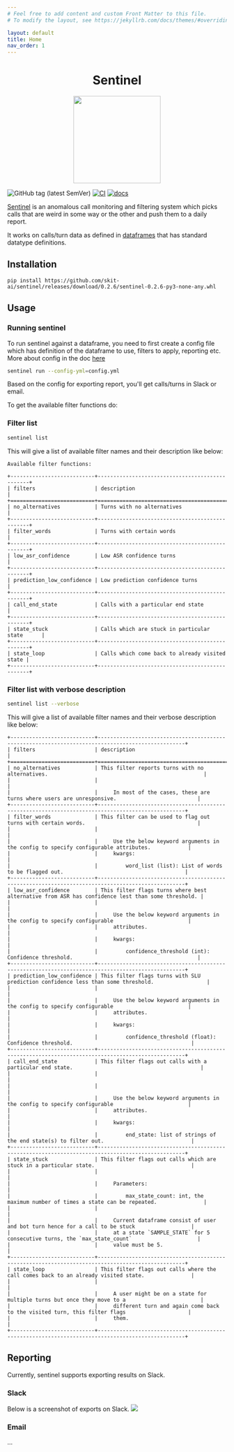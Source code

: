 ```yaml
---
# Feel free to add content and custom Front Matter to this file.
# To modify the layout, see https://jekyllrb.com/docs/themes/#overriding-theme-defaults

layout: default
title: Home
nav_order: 1
---
```


<h1 align="center">Sentinel</h1>

<p align="center"><img src="https://i.imgur.com/nYjpNQs.png" width="200px"/></p>

![GitHub tag (latest SemVer)](https://img.shields.io/github/v/tag/skit-ai/sentinel?style=flat-square)
[![CI](https://github.com/skit-ai/sentinel/actions/workflows/test.yml/badge.svg?branch=master)](https://github.com/skit-ai/sentinel/actions/workflows/test.yml)
[![docs](https://github.com/skit-ai/sentinel/actions/workflows/docs.yml/badge.svg?branch=master)](https://github.com/skit-ai/sentinel/actions/workflows/docs.yml)

[Sentinel][sentinel] is an anomalous call monitoring and filtering system which picks calls
that are weird in some way or the other and push them to a daily report.

It works on calls/turn data as defined in [dataframes](https://github.com/skit-ai/dataframes) that has standard datatype
definitions.

## Installation

```
pip install https://github.com/skit-ai/sentinel/releases/download/0.2.6/sentinel-0.2.6-py3-none-any.whl
```

## Usage

### Running sentinel

To run sentinel against a dataframe, you need to first create a config file
which has definition of the dataframe to use, filters to apply, reporting etc.
More about config in the doc [here](./config-spec.html)

```bash
sentinel run --config-yml=config.yml
```

Based on the config for exporting report, you'll get calls/turns in Slack or email.

To get the available filter functions do:

### Filter list

```bash
sentinel list
```

This will give a list of available filter names and their description like below:

```
Available filter functions:

+---------------------------+------------------------------------------------+
| filters                   | description                                    |
+===========================+================================================+
| no_alternatives           | Turns with no alternatives                     |
+---------------------------+------------------------------------------------+
| filter_words              | Turns with certain words                       |
+---------------------------+------------------------------------------------+
| low_asr_confidence        | Low ASR confidence turns                       |
+---------------------------+------------------------------------------------+
| prediction_low_confidence | Low prediction confidence turns                |
+---------------------------+------------------------------------------------+
| call_end_state            | Calls with a particular end state              |
+---------------------------+------------------------------------------------+
| state_stuck               | Calls which are stuck in particular state      |
+---------------------------+------------------------------------------------+
| state_loop                | Calls which come back to already visited state |
+---------------------------+------------------------------------------------+
```

### Filter list with verbose description

```bash
sentinel list --verbose
```

This will give a list of available filter names and their verbose description like below:

```
+---------------------------+--------------------------------------------------------------------------------------------------+
| filters                   | description                                                                                      |
+===========================+==================================================================================================+
| no_alternatives           | This filter reports turns with no alternatives.                                                  |
|                           |                                                                                                  |
|                           |     In most of the cases, these are turns where users are unresponsive.                          |
+---------------------------+--------------------------------------------------------------------------------------------------+
| filter_words              | This filter can be used to flag out turns with certain words.                                    |
|                           |                                                                                                  |
|                           |     Use the below keyword arguments in the config to specify configurable attributes.            |
|                           |     kwargs:                                                                                      |
|                           |         word_list (list): List of words to be flagged out.                                       |
+---------------------------+--------------------------------------------------------------------------------------------------+
| low_asr_confidence        | This filter flags turns where best alternative from ASR has confidence lest than some threshold. |
|                           |                                                                                                  |
|                           |     Use the below keyword arguments in the config to specify configurable                        |
|                           |     attributes.                                                                                  |
|                           |     kwargs:                                                                                      |
|                           |         confidence_threshold (int): Confidence threshold.                                        |
+---------------------------+--------------------------------------------------------------------------------------------------+
| prediction_low_confidence | This filter flags turns with SLU prediction confidence less than some threshold.                 |
|                           |                                                                                                  |
|                           |     Use the below keyword arguments in the config to specify configurable                        |
|                           |     attributes.                                                                                  |
|                           |     kwargs:                                                                                      |
|                           |         confidence_threshold (float): Confidence threshold.                                      |
+---------------------------+--------------------------------------------------------------------------------------------------+
| call_end_state            | This filter flags out calls with a particular end state.                                         |
|                           |                                                                                                  |
|                           |                                                                                                  |
|                           |     Use the below keyword arguments in the config to specify configurable                        |
|                           |     attributes.                                                                                  |
|                           |     kwargs:                                                                                      |
|                           |         end_state: list of strings of the end state(s) to filter out.                            |
+---------------------------+--------------------------------------------------------------------------------------------------+
| state_stuck               | This filter flags out calls which are stuck in a particular state.                               |
|                           |                                                                                                  |
|                           |     Parameters:                                                                                  |
|                           |         max_state_count: int, the maximum number of times a state can be repeated.               |
|                           |                                                                                                  |
|                           |     Current dataframe consist of user and bot turn hence for a call to be stuck                  |
|                           |     at a state `SAMPLE_STATE` for 5 consecutive turns, the `max_state_count`                     |
|                           |     value must be 5.                                                                             |
+---------------------------+--------------------------------------------------------------------------------------------------+
| state_loop                | This filter flags out calls where the call comes back to an already visited state.               |
|                           |                                                                                                  |
|                           |     A user might be on a state for multiple turns but once they move to a                        |
|                           |     different turn and again come back to the visited turn, this filter flags                    |
|                           |     them.                                                                                        |
+---------------------------+--------------------------------------------------------------------------------------------------+
```

## Reporting

Currently, sentinel supports exporting results on Slack.

### Slack

Below is a screenshot of exports on Slack.
![](assets/images/report-sc.png)

### Email

...

[sentinel]: https://github.com/skit-ai/sentinel
